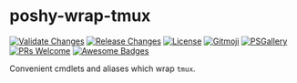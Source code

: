 # poshy-wrap-tmux

[![Validate Changes](https://github.com/pwshrc/poshy-wrap-tmux/actions/workflows/validate.yml/badge.svg)](https://github.com/pwshrc/poshy-wrap-tmux/actions/workflows/validate.yml)
[![Release Changes](https://github.com/pwshrc/poshy-wrap-tmux/actions/workflows/release.yml/badge.svg)](https://github.com/pwshrc/poshy-wrap-tmux/actions/workflows/release.yml)
[![License](https://img.shields.io/github/license/pwshrc/poshy-wrap-tmux)](./LICENSE.txt)
[![Gitmoji](https://img.shields.io/badge/gitmoji-%20😜%20😍-FFDD67.svg?style=flat-square)](https://gitmoji.carloscuesta.me/)
[![PSGallery](https://img.shields.io/powershellgallery/dt/poshy-wrap-tmux.svg)](https://www.powershellgallery.com/packages/poshy-wrap-tmux)
[![PRs Welcome](https://img.shields.io/badge/PRs-welcome-brightgreen.svg?style=flat-square)](http://makeapullrequest.com)
[![Awesome Badges](https://img.shields.io/badge/badges-awesome-green.svg)](https://github.com/Naereen/badges)

Convenient cmdlets and aliases which wrap `tmux`.

